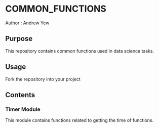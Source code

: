 # COMMON_FUNCTIONS
Author : Andrew Yew


## Purpose
This repository contains common functions used in data science tasks.

## Usage
Fork the repository into your project

## Contents

### Timer Module
This module contains functions related to getting the time of functions.